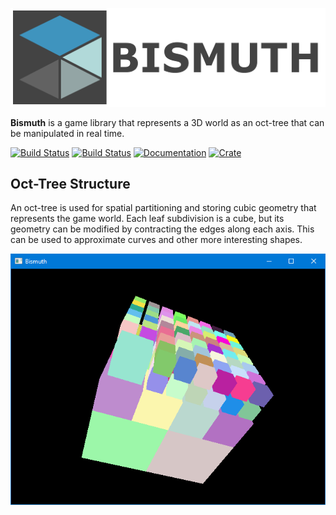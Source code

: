 ![Bismuth](https://raw.githubusercontent.com/olson-sean-k/bismuth/master/doc/bismuth.png)

**Bismuth** is a game library that represents a 3D world as an oct-tree that can
be manipulated in real time.

[![Build Status](https://travis-ci.org/olson-sean-k/bismuth.svg?branch=master)](https://travis-ci.org/olson-sean-k/bismuth)
[![Build Status](https://ci.appveyor.com/api/projects/status/1j5kjy2ucps4cpbl/branch/master?svg=true)](https://ci.appveyor.com/project/olson-sean-k/bismuth)
[![Documentation](https://docs.rs/bismuth/badge.svg)](https://docs.rs/bismuth)
[![Crate](https://img.shields.io/crates/v/bismuth.svg)](https://crates.io/crates/bismuth)

## Oct-Tree Structure

An oct-tree is used for spatial partitioning and storing cubic geometry that
represents the game world. Each leaf subdivision is a cube, but its geometry can
be modified by contracting the edges along each axis. This can be used to
approximate curves and other more interesting shapes.

![Screenshot](https://raw.githubusercontent.com/olson-sean-k/bismuth/master/doc/screenshot.png)
